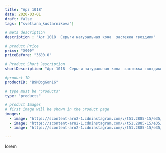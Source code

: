 ```yaml
---
title: "Арт 1018"
date: 2020-03-01
draft: false
tags: ["svetlana_kustarnikova"]

# meta description
description : "Арт 1018  Серьги натуральная кожа  застежка гвоздики"

# product Price
price: "3000"
priceBefore: "3600.0"

# Product Short Description
shortDescription: "Арт 1018  Серьги натуральная кожа  застежка гвоздики"

#product ID
productID: "B9M3bgGon16"

# type must be "products"
type: "products"

# product Images
# first image will be shown in the product page
images:
  - image: "https://scontent-arn2-1.cdninstagram.com/v/t51.2885-15/e35/89000243_2542425995884827_795235572804575606_n.jpg?se=8&tp=1&_nc_ht=scontent-arn2-1.cdninstagram.com&_nc_cat=103&_nc_ohc=TC_Y7ROI-OIAX_iYZGb&oh=035e50318428abc2d2b7b42e57990c56&oe=606D367F&ig_cache_key=MjI1NTQyMTI4OTY5NTA3MTgzMg%3D%3D.2"
  - image: "https://scontent-arn2-1.cdninstagram.com/v/t51.2885-15/e35/88183140_621769645322987_3006931819578205830_n.jpg?se=8&tp=1&_nc_ht=scontent-arn2-1.cdninstagram.com&_nc_cat=111&_nc_ohc=fY-83O7mXU0AX90wqgM&oh=3c518e02f867264b6526721b9bfdfedb&oe=606D60B3&ig_cache_key=MjI1NTQyMTI4OTcyMDM0MDIyMg%3D%3D.2"
  - image: "https://scontent-arn2-1.cdninstagram.com/v/t51.2885-15/e35/88939348_1494844810662556_1578439567972156501_n.jpg?se=7&tp=1&_nc_ht=scontent-arn2-1.cdninstagram.com&_nc_cat=104&_nc_ohc=qAjIq_ojRJoAX_yVb9C&oh=2947326ede5084573ade653f3177200b&oe=6069D5A0&ig_cache_key=MjI1NTQyMTI4OTcxMTg0NDE5Ng%3D%3D.2"

---
```

lorem
